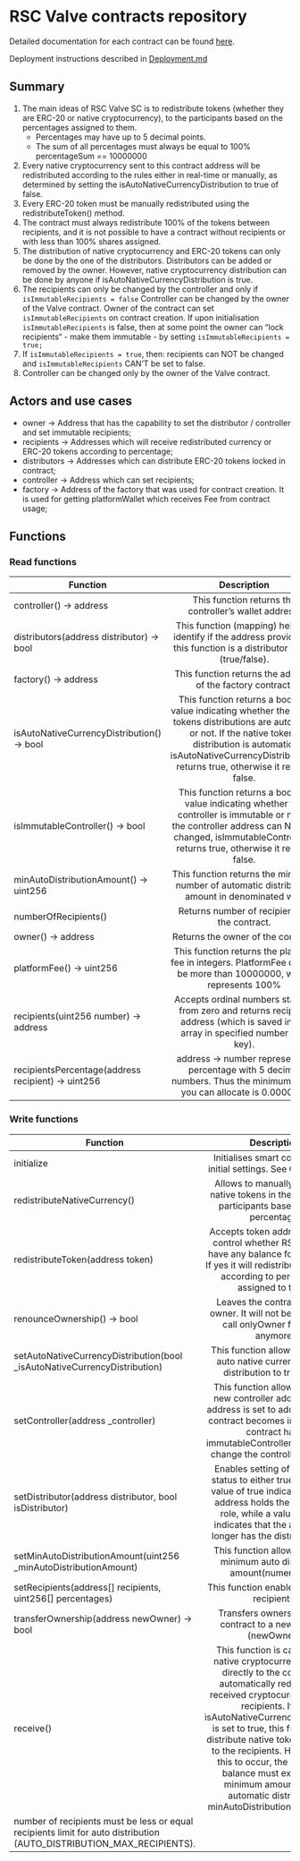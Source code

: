 # RSC Valve contracts repository

Detailed documentation for each contract can be found [here](https://github.com/xla-rsc/contracts-valve/tree/main/docs/contracts).

Deployment instructions described in [Deployment.md](scripts/Deployment.md)

## Summary

1. The main ideas of RSC Valve SC is to redistribute tokens (whether they are ERC-20 or native cryptocurrency), to the participants based on the percentages assigned to them.
   - Percentages may have up to 5 decimal points.
   - The sum of all percentages must always be equal to 100% percentageSum == 10000000
1. Every native cryptocurrency sent to this contract address will be redistributed according to the rules either in real-time or manually, as determined by setting the isAutoNativeCurrencyDistribution to true of false.
1. Every ERC-20 token must be manually redistributed using the redistributeToken() method.
1. The contract must always redistribute 100% of the tokens between recipients, and it is not possible to have a contract without recipients or with less than 100% shares assigned.
1. The distribution of native cryptocurrency and ERC-20 tokens can only be done by the one of the distributors. Distributors can be added or removed by the owner. However, native cryptocurrency distribution can be done by anyone if isAutoNativeCurrencyDistribution is true.
1. The recipients can only be changed by the controller and only if `isImmutableRecipients = false` Controller can be changed by the owner of the Valve contract. Owner of the contract can set `isImmutableRecipients` on contract creation. If upon initialisation `isImmutableRecipients` is false, then at some point the owner can “lock recipients“ - make them immutable - by setting `isImmutableRecipients = true;`
1. If `isImmutableRecipients = true`, then: recipients can NOT be changed and `isImmutableRecipients` CAN’T be set to false.
1. Controller can be changed only by the owner of the Valve contract.

## Actors and use cases

- owner → Address that has the capability to set the distributor / controller and set immutable recipients;
- recipients → Addresses which will receive redistributed currency or ERC-20 tokens according to percentage;
- distributors → Addresses which can distribute ERC-20 tokens locked in contract;
- controller → Address which can set recipients;
- factory → Address of the factory that was used for contract creation. It is used for getting platformWallet which receives Fee from contract usage;

## Functions

### Read functions

| Function                                           |                                                                                                                 Description                                                                                                                 |
| -------------------------------------------------- | :-----------------------------------------------------------------------------------------------------------------------------------------------------------------------------------------------------------------------------------------: |
| controller() -> address                            |                                                                                           This function returns the controller’s wallet address.                                                                                            |
| distributors(address distributor) -> bool          |                                                          This function (mapping) helps to identify if the address provided to this function is a distributor or not (true/false).                                                           |
| factory() -> address                               |                                                                                         This function returns the address of the factory contract.                                                                                          |
| isAutoNativeCurrencyDistribution() -> bool         | This function returns a boolean value indicating whether the native tokens distributions are automatic or not. If the native tokens distribution is automatic, isAutoNativeCurrencyDistribution() returns true, otherwise it returns false. |
| isImmutableController() -> bool                    |                This function returns a boolean value indicating whether the controller is immutable or not. If the controller address can NOT be changed, isImmutableController() returns true, otherwise it returns false.                 |
| minAutoDistributionAmount() -> uint256             |                                                                        This function returns the minimum number of automatic distribution amount in denominated wei.                                                                        |
| numberOfRecipients()                               |                                                                                                Returns number of recipients in the contract.                                                                                                |
| owner() -> address                                 |                                                                                                     Returns the owner of the contract.                                                                                                      |
| platformFee() -> uint256                           |                                                             This function returns the platform fee in integers. PlatformFee cannot be more than 10000000, which represents 100%                                                             |
| recipients(uint256 number) -> address              |                                                    Accepts ordinal numbers starting from zero and returns recipient address (which is saved in the array in specified number as a key).                                                     |
| recipientsPercentage(address recipient) -> uint256 |                                                            address → number representing percentage with 5 decimal numbers. Thus the minimum share you can allocate is 0.00001%                                                             |

### Write functions

| Function                                                                                                              |                                                                                                                                                                                                                  Description                                                                                                                                                                                                                   |
| --------------------------------------------------------------------------------------------------------------------- | :--------------------------------------------------------------------------------------------------------------------------------------------------------------------------------------------------------------------------------------------------------------------------------------------------------------------------------------------------------------------------------------------------------------------------------------------: |
| initialize                                                                                                            |                                                                                                                                                                                       Initialises smart contract with initial settings. See Constructor.                                                                                                                                                                                       |
| redistributeNativeCurrency()                                                                                          |                                                                                                                                                                     Allows to manually distribute native tokens in the contract to participants based on their percentage.                                                                                                                                                                     |
| redistributeToken(address token)                                                                                      |                                                                                                                                 Accepts token address and will control whether RSC contract have any balance for this token. If yes it will redistribute the token according to percentages assigned to them.                                                                                                                                  |
| renounceOwnership() -> bool                                                                                           |                                                                                                                                                                        Leaves the contract without owner. It will not be possible to call onlyOwner functions anymore.                                                                                                                                                                         |
| setAutoNativeCurrencyDistribution(bool \_isAutoNativeCurrencyDistribution)                                            |                                                                                                                                                                            This function allows setting an auto native currency(token) distribution to true/false.                                                                                                                                                                             |
| setController(address \_controller)                                                                                   |                                                                                                                  This function allows setting a new controller address. If the address is set to address(0), the contract becomes immutable. If contract have immutableController, you cannot change the controller address.                                                                                                                   |
| setDistributor(address distributor, bool isDistributor)                                                               |                                                                                                          Enables setting of distributor status to either true or false. A value of true indicates that the address holds the distributor role, while a value of false indicates that the address no longer has the distributor role.                                                                                                           |
| setMinAutoDistributionAmount(uint256 \_minAutoDistributionAmount)                                                     |                                                                                                                                                                                 This function allows setting a minimum auto distribution amount(numerically).                                                                                                                                                                                  |
| setRecipients(address[] recipients, uint256[] percentages)                                                            |                                                                                                                                                                                                  This function enables to change recipients.                                                                                                                                                                                                   |
| transferOwnership(address newOwner) -> bool                                                                           |                                                                                                                                                                                        Transfers ownership of the contract to a new account (newOwner).                                                                                                                                                                                        |
| receive()                                                                                                             | This function is called when native cryptocurrency is sent directly to the contract. It automatically redistributes received cryptocurrency to the recipients. If the isAutoNativeCurrencyDistribution is set to true, this function will distribute native tokens received to the recipients. However, for this to occur, the contract's balance must exceed the minimum amount set for automatic distribution, minAutoDistributionAmount and |
| number of recipients must be less or equal recipients limit for auto distribution (AUTO_DISTRIBUTION_MAX_RECIPIENTS). |
